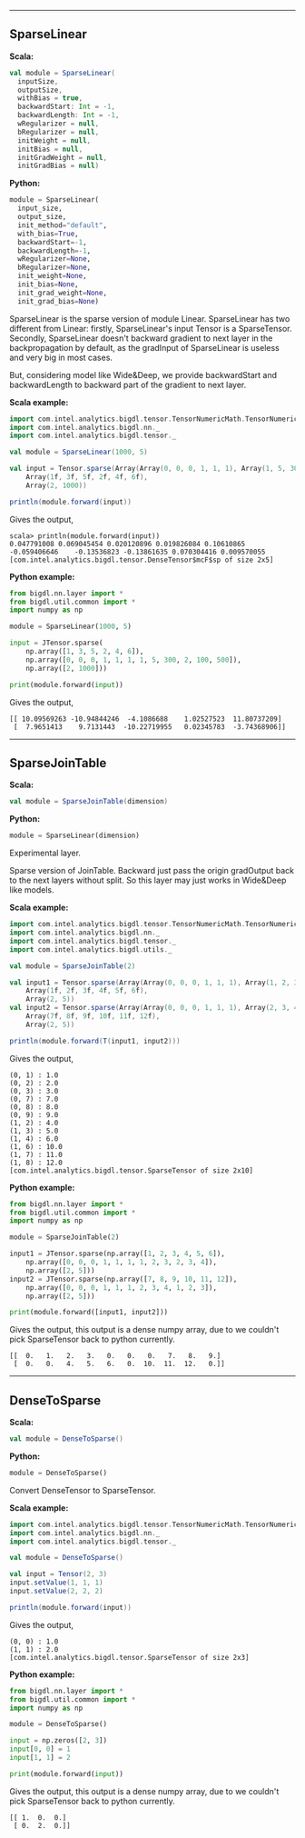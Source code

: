 
---
## SparseLinear ##

**Scala:**
```scala
val module = SparseLinear(
  inputSize,
  outputSize,
  withBias = true,
  backwardStart: Int = -1,
  backwardLength: Int = -1,
  wRegularizer = null,
  bRegularizer = null,
  initWeight = null,
  initBias = null,
  initGradWeight = null,
  initGradBias = null)
```
**Python:**
```python
module = SparseLinear(
  input_size,
  output_size,
  init_method="default",
  with_bias=True,
  backwardStart=-1,
  backwardLength=-1,
  wRegularizer=None,
  bRegularizer=None,
  init_weight=None,
  init_bias=None,
  init_grad_weight=None,
  init_grad_bias=None)
```

SparseLinear is the sparse version of module Linear. SparseLinear has two different from Linear: firstly, SparseLinear's input Tensor is a SparseTensor. Secondly, SparseLinear doesn't backward gradient to next layer in the backpropagation by default, as the gradInput of SparseLinear is useless and very big in most cases.

But, considering model like Wide&Deep, we provide backwardStart and backwardLength to backward part of the gradient to next layer.

**Scala example:**
```scala
import com.intel.analytics.bigdl.tensor.TensorNumericMath.TensorNumeric.NumericFloat
import com.intel.analytics.bigdl.nn._
import com.intel.analytics.bigdl.tensor._

val module = SparseLinear(1000, 5)

val input = Tensor.sparse(Array(Array(0, 0, 0, 1, 1, 1), Array(1, 5, 300, 2, 100, 500)),
    Array(1f, 3f, 5f, 2f, 4f, 6f),
    Array(2, 1000))

println(module.forward(input))
```

Gives the output,
```
scala> println(module.forward(input))
0.047791008	0.069045454	0.020120896	0.019826084	0.10610865	
-0.059406646	-0.13536823	-0.13861635	0.070304416	0.009570055	
[com.intel.analytics.bigdl.tensor.DenseTensor$mcF$sp of size 2x5]
```

**Python example:**
```python
from bigdl.nn.layer import *
from bigdl.util.common import *
import numpy as np

module = SparseLinear(1000, 5)

input = JTensor.sparse(
    np.array([1, 3, 5, 2, 4, 6]),
    np.array([0, 0, 0, 1, 1, 1, 1, 5, 300, 2, 100, 500]),
    np.array([2, 1000]))

print(module.forward(input))
```
Gives the output,
```
[[ 10.09569263 -10.94844246  -4.1086688    1.02527523  11.80737209]
 [  7.9651413    9.7131443  -10.22719955   0.02345783  -3.74368906]]
```
---
## SparseJoinTable ##

**Scala:**
```scala
val module = SparseJoinTable(dimension)
```
**Python:**
```python
module = SparseLinear(dimension)
```
Experimental layer.

Sparse version of JoinTable. Backward just pass the origin gradOutput back to the next layers without split. So this layer may just works in Wide&Deep like models.


**Scala example:**
```scala
import com.intel.analytics.bigdl.tensor.TensorNumericMath.TensorNumeric.NumericFloat
import com.intel.analytics.bigdl.nn._
import com.intel.analytics.bigdl.tensor._
import com.intel.analytics.bigdl.utils._

val module = SparseJoinTable(2)

val input1 = Tensor.sparse(Array(Array(0, 0, 0, 1, 1, 1), Array(1, 2, 3, 2, 3, 4)),
    Array(1f, 2f, 3f, 4f, 5f, 6f),
    Array(2, 5))
val input2 = Tensor.sparse(Array(Array(0, 0, 0, 1, 1, 1), Array(2, 3, 4, 1, 2, 3)),
    Array(7f, 8f, 9f, 10f, 11f, 12f),
    Array(2, 5))

println(module.forward(T(input1, input2)))
```

Gives the output,
```
(0, 1) : 1.0
(0, 2) : 2.0
(0, 3) : 3.0
(0, 7) : 7.0
(0, 8) : 8.0
(0, 9) : 9.0
(1, 2) : 4.0
(1, 3) : 5.0
(1, 4) : 6.0
(1, 6) : 10.0
(1, 7) : 11.0
(1, 8) : 12.0
[com.intel.analytics.bigdl.tensor.SparseTensor of size 2x10]
```

**Python example:**
```python
from bigdl.nn.layer import *
from bigdl.util.common import *
import numpy as np

module = SparseJoinTable(2)

input1 = JTensor.sparse(np.array([1, 2, 3, 4, 5, 6]),
    np.array([0, 0, 0, 1, 1, 1, 1, 2, 3, 2, 3, 4]),
    np.array([2, 5]))
input2 = JTensor.sparse(np.array([7, 8, 9, 10, 11, 12]),
    np.array([0, 0, 0, 1, 1, 1, 2, 3, 4, 1, 2, 3]),
    np.array([2, 5]))

print(module.forward([input1, input2]))
```
Gives the output,
this output is a dense numpy array, due to we couldn't pick SparseTensor back to python currently.
```
[[  0.   1.   2.   3.   0.   0.   0.   7.   8.   9.]
 [  0.   0.   4.   5.   6.   0.  10.  11.  12.   0.]]
```
---
## DenseToSparse ##

**Scala:**
```scala
val module = DenseToSparse()
```
**Python:**
```python
module = DenseToSparse()
```

Convert DenseTensor to SparseTensor.

**Scala example:**
```scala
import com.intel.analytics.bigdl.tensor.TensorNumericMath.TensorNumeric.NumericFloat
import com.intel.analytics.bigdl.nn._
import com.intel.analytics.bigdl.tensor._

val module = DenseToSparse()

val input = Tensor(2, 3)
input.setValue(1, 1, 1)
input.setValue(2, 2, 2)

println(module.forward(input))
```

Gives the output,
```
(0, 0) : 1.0
(1, 1) : 2.0
[com.intel.analytics.bigdl.tensor.SparseTensor of size 2x3]
```

**Python example:**
```python
from bigdl.nn.layer import *
from bigdl.util.common import *
import numpy as np

module = DenseToSparse()

input = np.zeros([2, 3])
input[0, 0] = 1
input[1, 1] = 2

print(module.forward(input))
```
Gives the output,
this output is a dense numpy array, due to we couldn't pick SparseTensor back to python currently.
```
[[ 1.  0.  0.]
 [ 0.  2.  0.]]
```

